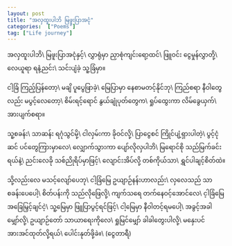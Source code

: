 ```yaml
---
layout: post
title: "အလှထူးပါဘိ မြဖူးပြာအငုံ"
categories:  ["Poems"]
tag: ["Life journey"]
---
```


အလှထူးပါဘိ\\
မြဖူးပြာအငုံနှင့်\\
လွှာရုံမှာ ညှာစုံကျင်းရော့ထင်\\
ဖြူဝင်း ငွေမှုန်လွှာတို့\\
လေယူရာ ရနံ့ညင်း\\
သင်းပျံခဲ့ သူ့ခြံမှာ။

<!-- more -->
ငါ့ခြံ ကြည့်ပြန်တော့\\
မချိ ပူပွေဖြာခဲ့\\
မြေပြာမှာ နေစာမတင့်နိုင်ဘု\\
ကြည်စရာ နီဝါတွေလည်း မပွင့်လေတော့\\
စိမ်းရင့်ရောင် နွယ်ချုံပုတ်တွေက\\
ရှုပ်ထွေးကာ လိမ်ခွေယှက်\\
အားပျက်စရာ။

သူ့စခန်း\\
သာဆန်း ရဂုံသွင်မို့\\
ငါလှမ်းကာ ခိုဝင်လို့\\
ပြာငွေစင် ကြိုင်ပျံ့ရှားပါတဲ့\\
ပွင့်ငုံဆင် ပင်တွေကြားမှာလေ\\
လျှောက်သွားကာ ပျော်လိုလှပါဘိ\\
မြရောင်စို သည်မြက်ခင်း ရယ်နဲ့\\
ညင်းလေခို သစ်ညိုရိပ်မှာဖြင့်\\
လျောင်းအိပ်လို့ တစ်ကိုယ်သာ\\
ရွှင်ပါချင့်စိတ်ထဲ။

သို့လည်းလေ မသင့်လျော်ပေဘု\\
ငါ့ခြံမြေ ဥယျာဉ်နန်းဟာလည်း\\
လှလေသည် သာစခန်းပေပေါ့\\
စိတ်ပန်းကို သည်လိုဖြေလို့\\
ကျက်သရေ တက်နေဝင့်အောင်လေ\\
င့ါခြံမြေ အခြေမြှင့်ချင်ငဲ့\\
သူ့မြေမှာ ဖြူပြာပွင့်ရင်ဖြင့်\\
ငါ့မြေမှာ နီဝါတင့်ရမပေါ့\\
အခွင့်အခါ မျှော်လို့\\
ဥယျာဉ်တော် သာယာရေးကိုလေ\\
ရှုမြင်မျှော် ခါခါတွေးပါလို့\\
မနှေးပင် အားအင်ထုတ်လို့ရယ်\\
ပေါင်းနုတ်ဖို့ခဲ။\\
(ငွေတာရီ)
